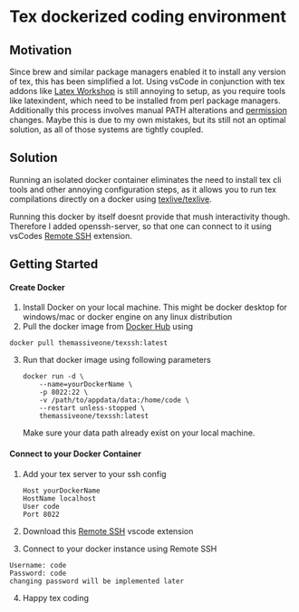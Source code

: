 # Tex dockerized coding environment

## Motivation

Since brew and similar package managers enabled it to install any version of tex, this has been simplified a lot. Using vsCode in conjunction with tex addons like [Latex Workshop](https://marketplace.visualstudio.com/items?itemName=James-Yu.latex-workshop) is still annoying to setup, as you require tools like latexindent, which need to be installed from perl package managers. Additionally this process involves manual PATH alterations and [permission](https://stackoverflow.com/a/69396712/18392571) changes. Maybe this is due to my own mistakes, but its still not an optimal solution, as all of those systems are tightly coupled.

## Solution

Running an isolated docker container eliminates the need to install tex cli tools and other annoying configuration steps, as it allows you to run tex compilations directly on a docker using [texlive/texlive](https://hub.docker.com/r/texlive/texlive).

Running this docker by itself doesnt provide that mush interactivity though. Therefore I added openssh-server, so that one can connect to it using vsCodes [Remote SSH](https://code.visualstudio.com/docs/remote/ssh) extension.

## Getting Started

#### Create Docker

1. Install Docker on your local machine. This might be docker desktop for windows/mac or docker engine on any linux distribution
2. Pull the docker image from [Docker Hub]() using

`docker pull themassiveone/texssh:latest`

3. Run that docker image using following parameters
   ```
   docker run -d \
       --name=yourDockerName \
       -p 8022:22 \
       -v /path/to/appdata/data:/home/code \
       --restart unless-stopped \
       themassiveone/texssh:latest
   ```
   Make sure your data path already exist on your local machine.

#### Connect to your Docker Container

1. Add your tex server to your ssh config

   ```
   Host yourDockerName
   HostName localhost
   User code
   Port 8022
   ```

2. Download this [Remote SSH](https://code.visualstudio.com/docs/remote/ssh) vscode extension

3. Connect to your docker instance using Remote SSH

```
Username: code
Password: code
changing password will be implemented later
```

4. Happy tex coding
